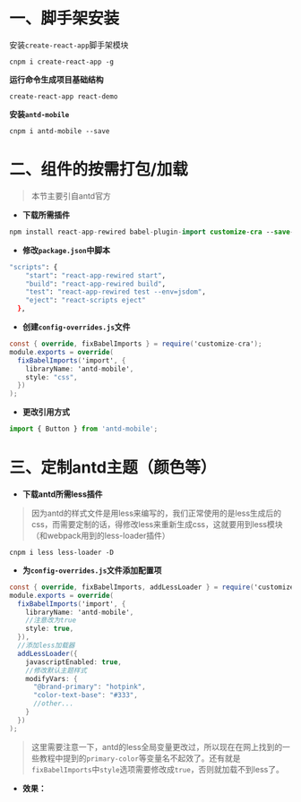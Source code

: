 # 一、脚手架安装

安装`create-react-app`脚手架模块

```undefined
cnpm i create-react-app -g
```

**运行命令生成项目基础结构**

```undefined
create-react-app react-demo
```

**安装`antd-mobile`**

```undefined
cnpm i antd-mobile --save
```



# 二、组件的按需打包/加载

> 本节主要引自antd官方

- **下载所需插件**



```swift
npm install react-app-rewired babel-plugin-import customize-cra --save-dev
```

[^注意]:由于新的 react-app-rewired@2.x 版本的关系，我们还需要安装 customize-cra

- **修改`package.json`中脚本**

```bash
"scripts": {
    "start": "react-app-rewired start",
    "build": "react-app-rewired build",
    "test": "react-app-rewired test --env=jsdom",
    "eject": "react-scripts eject"
  },
```

- **创建`config-overrides.js`文件**



```csharp
const { override, fixBabelImports } = require('customize-cra');
module.exports = override(
  fixBabelImports('import', {
    libraryName: 'antd-mobile',
    style: "css",
  })
);
```

- **更改引用方式**



```jsx
import { Button } from 'antd-mobile';
```

# 三、定制antd主题（颜色等）

- **下载antd所需less插件**

> 因为antd的样式文件是用less来编写的，我们正常使用的是less生成后的css，而需要定制的话，得修改less来重新生成css，这就要用到less模块（和webpack用到的less-loader插件）



```undefined
cnpm i less less-loader -D
```

- **为`config-overrides.js`文件添加配置项**



```csharp
const { override, fixBabelImports, addLessLoader } = require('customize-cra');
module.exports = override(
  fixBabelImports('import', {
    libraryName: 'antd-mobile',
    //注意改为true
    style: true,
  }),
  //添加less加载器	
  addLessLoader({
    javascriptEnabled: true,
    //修改默认主题样式
    modifyVars: {
      "@brand-primary": "hotpink",
      "color-text-base": "#333",
      //other...
    }
  })
);
```

> 这里需要注意一下，antd的less全局变量更改过，所以现在在网上找到的一些教程中提到的`primary-color`等变量名不起效了。还有就是`fixBabelImports`中`style`选项需要修改成`true`，否则就加载不到less了。

- **效果：**